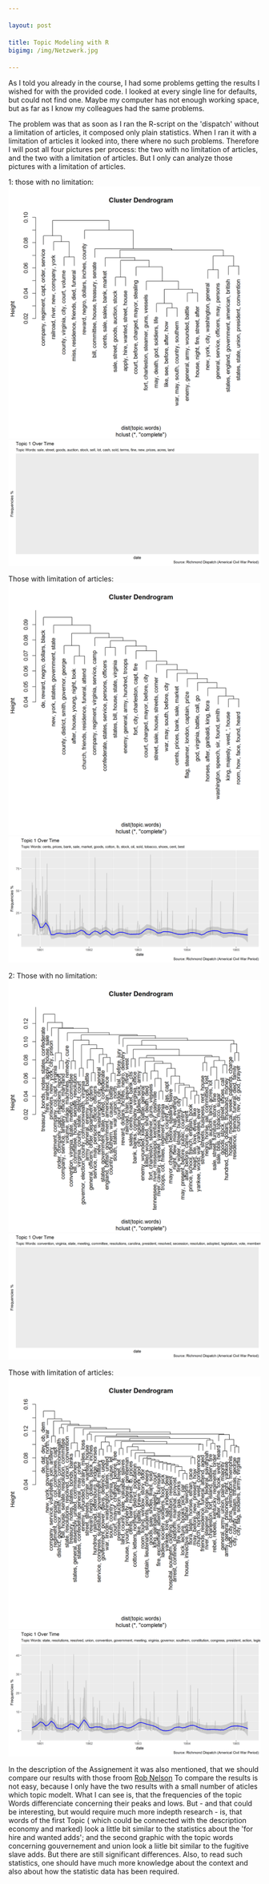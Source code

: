 ```yaml
---

layout: post

title: Topic Modeling with R
bigimg: /img/Netzwerk.jpg

---
```



As I told you already in the course, I had some problems getting the results I wished for with the provided code.
I looked at every single line for defaults, but could not find one.
Maybe my computer has not enough working space, but as far as I know my colleagues had the same problems.

The problem was that as soon as I ran the R-script on the 'dispatch' without a limitation of articles, it composed only plain statistics.
When I ran it with a limitation of articles it looked into, there where no such problems.
Therefore I will post all four pictures per process: the two with no limitation of articles, and the two with a limitation of articles.
But I only can analyze those pictures with a limitation of articles.

1:
those with no limitation:
![](/img/dendrogram1b.png)
![](/img/tm201b.png)

Those with limitation of articles:
![topicmodeling1aa](/img/dendrogram1a.png)
![topicmodeling1ab](/img/tm201a.png)

2:
Those with no limitation:
![topicmodeling1ca](/img/dendrogram2b.png)
![topicmodeling1cb](/img/tm502b.png)


Those with limitation of articles:
![topicmodeling1aa](/img/dendrogram2a.png)
![topicmodeling1ab](/img/tm502a.png)



In the description of the Assignement it was also mentioned, that we should compare our results with those froom [Rob Nelson][RN link]
To compare the results is not easy, because I only have the two results with a small number of aticles which topic modelt. 
What I can see is, that the frequencies of the topic Words differenciate concerning their peaks and lows. 
But - and that could be interesting, but would require much more indepth research - is, that words of the first Topic ( which could be connected with the description economy and marked) look a little bit similar to the statistics about the 'for hire and wanted adds'; 
and the second graphic with the topic words concerning gouvernement and union look a liitle bit similar to the fugitive slave adds. But there are still significant differences. Also, to read such statistics, one should have much more knowledge about the context and also about how the statistic data has been required.


[RN link]: http://dsl.richmond.edu/dispatch/
